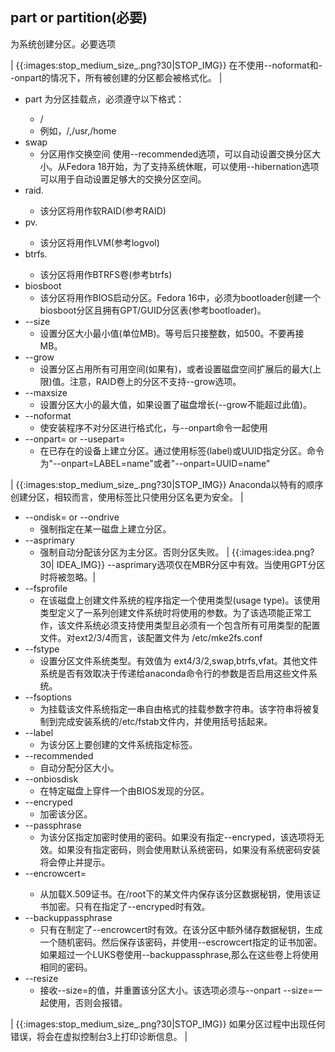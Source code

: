 ## part or partition(必要) 

为系统创建分区。必要选项

| {{:images:stop_medium_size_.png?30|STOP_IMG}} 在不使用--noformat和--onpart的情况下，所有被创建的分区都会被格式化。 |

  + part <mntpoint>    <mntpoint>为分区挂载点，必须遵守以下格式：
    + /<path>
    +   例如，/,/usr,/home
  + swap
    +   分区用作交换空间    使用--recommended选项，可以自动设置交换分区大小。从Fedora 18开始，为了支持系统休眠，可以使用--hibernation选项可以用于自动设置足够大的交换分区空间。
  + raid.<id>
      +   该分区将用作软RAID(参考RAID)
  + pv.<id>
    +   该分区将用作LVM(参考logvol)
  + btrfs.<id>
    +   该分区将用作BTRFS卷(参考btrfs)
  + biosboot
    +  该分区将用作BIOS启动分区。Fedora 16中，必须为bootloader创建一个biosboot分区且拥有GPT/GUID分区表(参考bootloader)。
  + --size
    + 设置分区大小最小值(单位MB)。等号后只接整数，如500。不要再接MB。
  + --grow
    + 设置分区占用所有可用空间(如果有)，或者设置磁盘空间扩展后的最大(上限)值。注意，RAID卷上的分区不支持--grow选项。
  + --maxsize
    + 设置分区大小的最大值，如果设置了磁盘增长(--grow不能超过此值)。
  + --noformat
    + 使安装程序不对分区进行格式化，与--onpart命令一起使用
  + --onpart= or --usepart= 
    + 在已存在的设备上建立分区。通过使用标签(label)或UUID指定分区。命令为"--onpart=LABEL=name"或者"--onpart=UUID=name"   

| {{:images:stop_medium_size_.png?30|STOP_IMG}}  Anaconda以特有的顺序创建分区，相较而言，使用标签比只使用分区名更为安全。 |

  + --ondisk= or --ondrive
    + 强制指定在某一磁盘上建立分区。
  + --asprimary
    + 强制自动分配该分区为主分区。否则分区失败。    | {{:images:idea.png?30| IDEA_IMG}} --asprimary选项仅在MBR分区中有效。当使用GPT分区时将被忽略。|
  + --fsprofile
    + 在该磁盘上创建文件系统的程序指定一个使用类型(usage type)。该使用类型定义了一系列创建文件系统时将使用的参数。为了该选项能正常工作，该文件系统必须支持使用类型且必须有一个包含所有可用类型的配置文件。对ext2/3/4而言，该配置文件为 /etc/mke2fs.conf
  + --fstype
    + 设置分区文件系统类型。有效值为 ext4/3/2,swap,btrfs,vfat。其他文件系统是否有效取决于传递给anaconda命令行的参数是否启用这些文件系统。
  + --fsoptions
    + 为挂载该文件系统指定一串自由格式的挂载参数字符串。该字符串将被复制到完成安装系统的/etc/fstab文件内，并使用括号括起来。
  + --label
    + 为该分区上要创建的文件系统指定标签。
  + --recommended
    + 自动分配分区大小。
  + --onbiosdisk
    + 在特定磁盘上穿件一个由BIOS发现的分区。
  + --encryped
    + 加密该分区。
  + --passphrase
    + 为该分区指定加密时使用的密码。如果没有指定--encryped，该选项将无效。如果没有指定密码，则会使用默认系统密码，如果没有系统密码安装将会停止并提示。
  + --encrowcert=<url>
    + 从<url>加载X.509证书。在/root下的某文件内保存该分区数据秘钥，使用该证书加密。只有在指定了--encryped时有效。
  + --backuppassphrase
    + 只有在制定了--encrowcert时有效。在该分区中额外储存数据秘钥，生成一个随机密码。然后保存该密码，并使用--escrowcert指定的证书加密。如果超过一个LUKS卷使用--backuppassphrase,那么在这些卷上将使用相同的密码。
  + --resize
    + 接收--size=的值，并重置该分区大小。该选项必须与--onpart --size=一起使用，否则会报错。  
 
| {{:images:stop_medium_size_.png?30|STOP_IMG}}  如果分区过程中出现任何错误，将会在虚拟控制台3上打印诊断信息。 |


